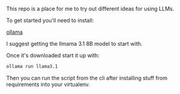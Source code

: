This repo is a place for me to try out different ideas for using LLMs.

To get started you'll need to install:

[ollama](https://ollama.com/)

I suggest getting the llmama 3.1 8B model to start with.

Once it's downloaded start it up with:

```bash
ollama run llama3.1
```

Then you can run the script from the cli after installing stuff from requirements into your virtualenv.

